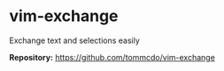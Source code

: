 # vim-exchange

Exchange text and selections easily

**Repository:** <https://github.com/tommcdo/vim-exchange>

